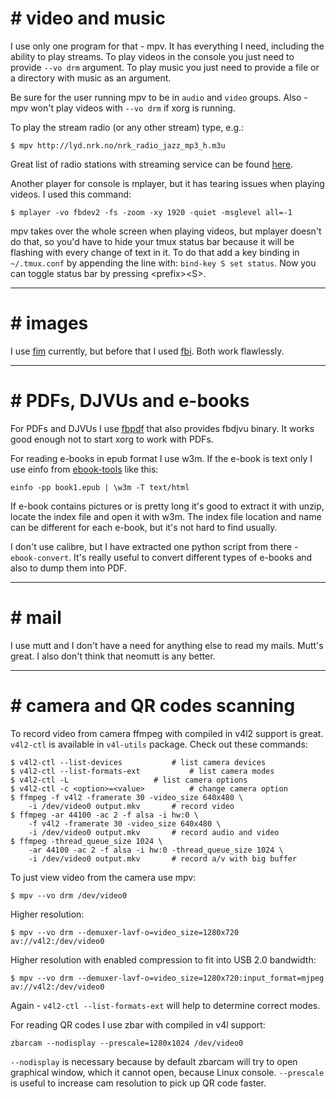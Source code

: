 
# # video and music

I use only one program for that - mpv. It has everything I need, including
the ability to play streams. To play videos in the console you just need to
provide `--vo drm` argument.  To play music you just need to provide a file
or a directory with music as an argument.

Be sure for the user running mpv to be in `audio` and `video` groups. Also - 
mpv won't play videos with `--vo drm` if xorg is running.

To play the stream radio (or any other stream) type, e.g.:
```
$ mpv http://lyd.nrk.no/nrk_radio_jazz_mp3_h.m3u
```
Great list of radio stations with streaming service can be found [here][00].

Another player for console is mplayer, but it has tearing issues when playing
videos. I used this command:
```
$ mplayer -vo fbdev2 -fs -zoom -xy 1920 -quiet -msglevel all=-1
```
mpv takes over the whole screen when playing videos, but mplayer doesn't do
that, so you'd have to hide your tmux status bar because it will be flashing
with every change of text in it. To do that add a key binding in
`~/.tmux.conf` by appending the line with: `bind-key S set status`. Now you
can toggle status bar by pressing \<prefix\>\<S\>.

[00]:https://www.liveradio.ie/countries


-------------------------------------------------------------------------------

# # images

I use [fim][10] currently, but before that I used [fbi][11]. Both work
flawlessly.


[10]:https://savannah.nongnu.org/projects/fbi-improved
[11]:https://www.kraxel.org/blog/linux/fbida


-------------------------------------------------------------------------------

# # PDFs, DJVUs and e-books

For PDFs and DJVUs I use [fbpdf][20] that also provides fbdjvu binary. It
works good enough not to start xorg to work with PDFs.

For reading e-books in epub format I use w3m. If the e-book is text only I use
einfo from [ebook-tools][21] like this:
```
einfo -pp book1.epub | \w3m -T text/html
```

If e-book contains pictures or is pretty long it's good to extract it with
unzip, locate the index file and open it with w3m. The index file location and
name can be different for each e-book, but it's not hard to find usually.

I don't use calibre, but I have extracted one python script from there -
`ebook-convert`. It's really useful to convert different types of e-books and
also to dump them into PDF.

[20]:https://sourceforge.net/projects/ebook-tools/
[21]:https://github.com/aligrudi/fbpdf


-------------------------------------------------------------------------------

# # mail

I use mutt and I don't have a need for anything else to read my mails. Mutt's
great. I also don't think that neomutt is any better.


-------------------------------------------------------------------------------

# # camera and QR codes scanning

To record video from camera ffmpeg with compiled in v4l2 support is great.
`v4l2-ctl` is available in `v4l-utils` package. Check out these commands:
```
$ v4l2-ctl --list-devices			# list camera devices
$ v4l2-ctl --list-formats-ext			# list camera modes
$ v4l2-ctl -L					# list camera options
$ v4l2-ctl -c <option>=<value>			# change camera option
$ ffmpeg -f v4l2 -framerate 30 -video_size 640x480 \
	-i /dev/video0 output.mkv		# record video
$ ffmpeg -ar 44100 -ac 2 -f alsa -i hw:0 \
	-f v4l2 -framerate 30 -video_size 640x480 \
	-i /dev/video0 output.mkv 		# record audio and video
$ ffmpeg -thread_queue_size 1024 \
	-ar 44100 -ac 2 -f alsa -i hw:0 -thread_queue_size 1024 \
	-i /dev/video0 output.mkv 		# record a/v with big buffer
```


To just view video from the camera use mpv:
```
$ mpv --vo drm /dev/video0
```
Higher resolution:
```
$ mpv --vo drm --demuxer-lavf-o=video_size=1280x720 av://v4l2:/dev/video0
```
Higher resolution with enabled compression to fit into USB 2.0 bandwidth:
```
$ mpv --vo drm --demuxer-lavf-o=video_size=1280x720:input_format=mjpeg av://v4l2:/dev/video0
```
Again - `v4l2-ctl --list-formats-ext` will help to determine correct modes.


For reading QR codes I use zbar with compiled in v4l support:
```
zbarcam --nodisplay --prescale=1280x1024 /dev/video0
```
`--nodisplay` is necessary because by default zbarcam will try to open
graphical window, which it cannot open, because Linux console. `--prescale` is
useful to increase cam resolution to pick up QR code faster.

